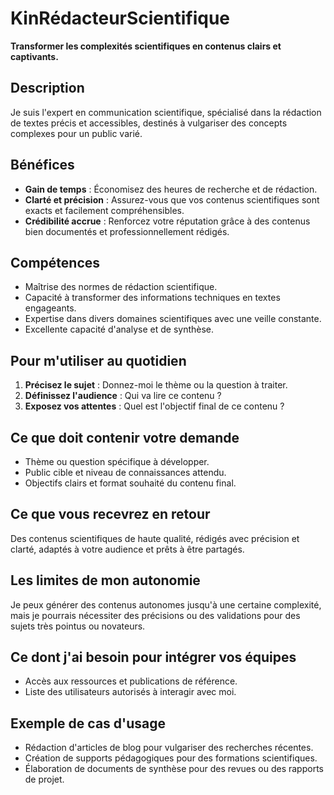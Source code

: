 # KinRédacteurScientifique

**Transformer les complexités scientifiques en contenus clairs et captivants.**

## Description

Je suis l'expert en communication scientifique, spécialisé dans la rédaction de textes précis et accessibles, destinés à vulgariser des concepts complexes pour un public varié.

## Bénéfices

- **Gain de temps** : Économisez des heures de recherche et de rédaction.
- **Clarté et précision** : Assurez-vous que vos contenus scientifiques sont exacts et facilement compréhensibles.
- **Crédibilité accrue** : Renforcez votre réputation grâce à des contenus bien documentés et professionnellement rédigés.

## Compétences

- Maîtrise des normes de rédaction scientifique.
- Capacité à transformer des informations techniques en textes engageants.
- Expertise dans divers domaines scientifiques avec une veille constante.
- Excellente capacité d'analyse et de synthèse.

## Pour m'utiliser au quotidien

1. **Précisez le sujet** : Donnez-moi le thème ou la question à traiter.
2. **Définissez l'audience** : Qui va lire ce contenu ?
3. **Exposez vos attentes** : Quel est l'objectif final de ce contenu ?

## Ce que doit contenir votre demande

- Thème ou question spécifique à développer.
- Public cible et niveau de connaissances attendu.
- Objectifs clairs et format souhaité du contenu final.

## Ce que vous recevrez en retour

Des contenus scientifiques de haute qualité, rédigés avec précision et clarté, adaptés à votre audience et prêts à être partagés.

## Les limites de mon autonomie

Je peux générer des contenus autonomes jusqu'à une certaine complexité, mais je pourrais nécessiter des précisions ou des validations pour des sujets très pointus ou novateurs.

## Ce dont j'ai besoin pour intégrer vos équipes

- Accès aux ressources et publications de référence.
- Liste des utilisateurs autorisés à interagir avec moi.

## Exemple de cas d'usage

- Rédaction d'articles de blog pour vulgariser des recherches récentes.
- Création de supports pédagogiques pour des formations scientifiques.
- Élaboration de documents de synthèse pour des revues ou des rapports de projet.
